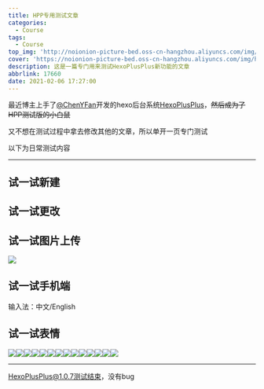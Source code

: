 ```yaml
---
title: HPP专用测试文章
categories:
  - Course
tags:
  - Course
top_img: 'http://noionion-picture-bed.oss-cn-hangzhou.aliyuncs.com/img/hpptop.png'
cover: 'https://noionion-picture-bed.oss-cn-hangzhou.aliyuncs.com/img/hppcover.png'
description: 这是一篇专门用来测试HexoPlusPlus新功能的文章
abbrlink: 17660
date: 2021-02-06 17:27:00
---
```

最近博主上手了[@ChenYFan](https://github.com/ChenYFan)开发的hexo后台系统[HexoPlusPlus](https://github.com/HexoPlusPlus/HexoPlusPlus)，~~然后成为了HPP测试版的小白鼠~~

又不想在测试过程中拿去修改其他的文章，所以单开一页专门测试

以下为日常测试内容

--------

## 试一试新建

## 试一试更改

## 试一试图片上传
![](https://cdn.jsdelivr.net/gh/2X-ercha/picture-bed@master/1612602820000.png)

## 试一试手机端

输入法：中文/English

## 试一试表情

![](https://cdn.jsdelivr.net/gh/Dreamy-TZK/iemotion-pic@latest/img/QQ/0.gif)![](https://cdn.jsdelivr.net/gh/Dreamy-TZK/iemotion-pic@latest/img/bilibili_tv_gif/doge.gif)![](https://cdn.jsdelivr.net/gh/2x-ercha/twikoo-magic/image/bilibili2233/[2233娘_卖萌].png)![](https://cdn.jsdelivr.net/gh/2x-ercha/twikoo-magic/image/Menhera-chan/1.jpg)![](https://cdn.jsdelivr.net/gh/2x-ercha/twikoo-magic/image/Tsuri-me-ju_mimi/10753776_key@2x.png)![](https://cdn.jsdelivr.net/gh/2x-ercha/twikoo-magic/image/Mafumafu/199749454.png)![](https://cdn.jsdelivr.net/gh/2x-ercha/twikoo-magic/image/Snow-Miku/3583066@2x.png)![](https://cdn.jsdelivr.net/gh/2x-ercha/twikoo-magic/image/Sweetie-Bunny/12311678.png)![](https://cdn.jsdelivr.net/gh/2x-ercha/twikoo-magic/image/aodamiao/01.gif)![](https://cdn.jsdelivr.net/gh/2x-ercha/twikoo-magic/image/Heybox/expression_cube.png)![](https://cdn.jsdelivr.net/gh/2x-ercha/twikoo-magic/image/baitian/file_6574832.webp)![](https://cdn.jsdelivr.net/gh/2x-ercha/twikoo-magic/image/weisuomeng/1.jpg)![](https://cdn.jsdelivr.net/gh/Dreamy-TZK/iemotion-pic@latest/img/罗小黑/你好呀.png)![](https://cdn.jsdelivr.net/gh/Dreamy-TZK/iemotion-pic@latest/img/那兔/。。。.png)

--------

HexoPlusPlus@1.0.7测试结束，没有bug
